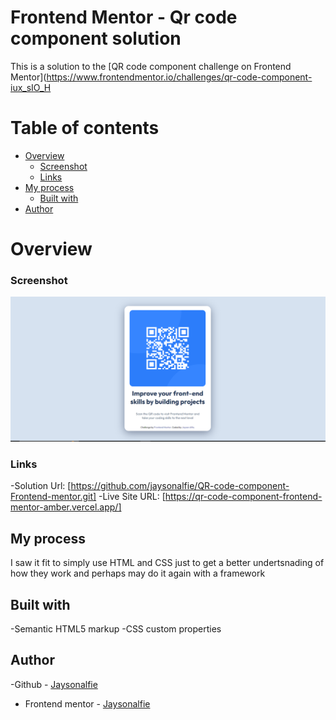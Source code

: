 # Frontend Mentor - Qr code component solution

This is a solution to the [QR code component challenge on Frontend Mentor](https://www.frontendmentor.io/challenges/qr-code-component-iux_sIO_H

# Table of contents
- [Overview](#overview)
  - [Screenshot](#screenshot)
  - [Links](#links)
- [My process](#myprocess)
  - [Built with](#built-with)
- [Author](#author)

# Overview

### Screenshot

![](./qr%20code.PNG)

### Links
-Solution Url: [https://github.com/jaysonalfie/QR-code-component-Frontend-mentor.git]
-Live Site URL: [https://qr-code-component-frontend-mentor-amber.vercel.app/]

## My process
I saw it fit to simply use HTML and CSS just to get a better undertsnading of how they work and perhaps may do it again with a framework

## Built with
-Semantic HTML5 markup
-CSS custom properties

## Author
-Github - [Jaysonalfie](https://github.com/jaysonalfie)
- Frontend mentor - [Jaysonalfie](https://www.frontendmentor.io/profile/jaysonalfie)